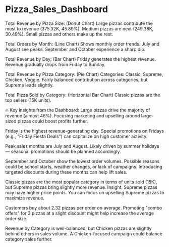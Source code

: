 # Pizza_Sales_Dashboard
Total Revenue by Pizza Size: (Donut Chart)
    Large pizzas contribute the most to revenue (375.32K, 45.89%).
    Medium pizzas are next (249.38K, 30.49%).
    Small pizzas and others make up the rest.

Total Orders by Month: (Line Chart)
    Shows monthly order trends.
    July and August see peaks.
    September and October experience a sharp dip.

Total Revenue by Day: (Bar Chart)
    Friday generates the highest revenue.
    Revenue gradually drops from Friday to Sunday.

Total Revenue by Pizza Category: (Pie Chart)
    Categories: Classic, Supreme, Chicken, Veggie.
    Fairly balanced contribution across categories, but Supreme leads slightly.

Total Pizza Sold by Category: (Horizontal Bar Chart)
  Classic pizzas are the top sellers (15K units).

🔥 Key Insights from the Dashboard:
      Large pizzas drive the majority of revenue (almost 46%). Focusing marketing and upselling around large-sized pizzas could boost profits further.

Friday is the highest revenue-generating day.
      Special promotions on Fridays (e.g., "Friday Fiesta Deals") can capitalize on high customer activity.

Peak sales months are July and August.
      Likely driven by summer holidays — seasonal promotions should be planned accordingly.

September and October show the lowest order volumes.
      Possible reasons could be school starts, weather changes, or lack of campaigns. Introducing targeted discounts during these months can help lift sales.

Classic pizzas are the most popular category in terms of units sold (15K), but Supreme pizzas bring slightly more revenue.
    Insight: Supreme pizzas may have higher price points. You can focus on upselling Supreme pizzas to maximize revenue.

Customers buy about 2.32 pizzas per order on average.
    Promoting "combo offers" for 3 pizzas at a slight discount might help increase the average order size.

Revenue by Category is well-balanced, but Chicken pizzas are slightly behind others in sales volume.
    A Chicken-focused campaign could balance category sales further.

